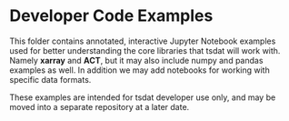 # Developer Code Examples

This folder contains annotated, interactive Jupyter Notebook examples
used for better understanding the core libraries that tsdat
will work with.  Namely **xarray** and **ACT**, but it may
also include numpy and pandas examples as well.  In addition
we may add notebooks for working with specific data formats.

These examples are intended for tsdat developer use only, and may
be moved into a separate repository at a later date.